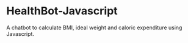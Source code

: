 # HealthBot-Javascript
 A chatbot to calculate BMI, ideal weight and caloric expenditure using Javascript.
